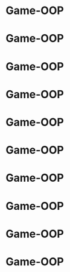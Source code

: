 # Game-OOP
# Game-OOP
# Game-OOP
# Game-OOP
# Game-OOP
# Game-OOP
# Game-OOP
# Game-OOP
# Game-OOP
# Game-OOP
